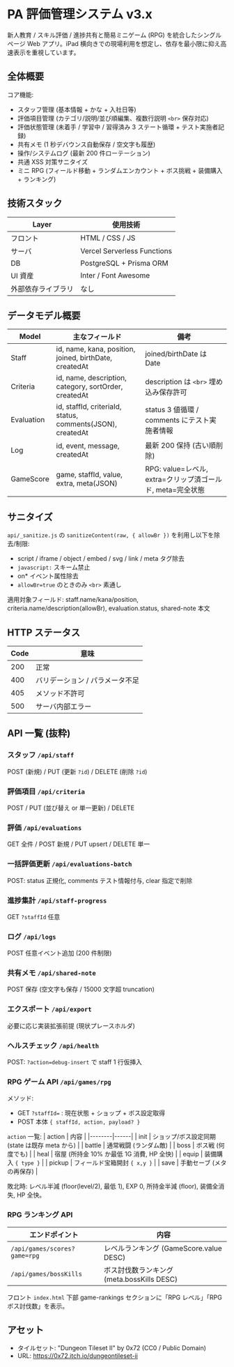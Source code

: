 # PA 評価管理システム v3.x

新人教育 / スキル評価 / 進捗共有と簡易ミニゲーム (RPG) を統合したシングルページ Web アプリ。iPad 横向きでの現場利用を想定し、依存を最小限に抑え高速表示を重視しています。

## 全体概要

コア機能:

- スタッフ管理 (基本情報 + かな + 入社日等)
- 評価項目管理 (カテゴリ/説明/並び順編集、複数行説明 `<br>` 保存対応)
- 評価状態管理 (未着手 / 学習中 / 習得済み 3 ステート循環 + テスト実施者記録)
- 共有メモ (1 秒デバウンス自動保存 / 空文字も履歴)
- 操作/システムログ (最新 200 件ローテーション)
- 共通 XSS 対策サニタイズ
- ミニ RPG (フィールド移動 + ランダムエンカウント + ボス挑戦 + 装備購入 + ランキング)

## 技術スタック

| Layer              | 使用技術                    |
| ------------------ | --------------------------- |
| フロント           | HTML / CSS / JS             |
| サーバ             | Vercel Serverless Functions |
| DB                 | PostgreSQL + Prisma ORM     |
| UI 資産            | Inter / Font Awesome        |
| 外部依存ライブラリ | なし                        |

## データモデル概要

| Model      | 主なフィールド                                             | 備考                                                       |
| ---------- | ---------------------------------------------------------- | ---------------------------------------------------------- |
| Staff      | id, name, kana, position, joined, birthDate, createdAt     | joined/birthDate は Date                                   |
| Criteria   | id, name, description, category, sortOrder, createdAt      | description は `<br>` 埋め込み保存許可                     |
| Evaluation | id, staffId, criteriaId, status, comments(JSON), createdAt | status 3 値循環 / comments にテスト実施者情報              |
| Log        | id, event, message, createdAt                              | 最新 200 保持 (古い順削除)                                 |
| GameScore  | game, staffId, value, extra, meta(JSON)                    | RPG: value=レベル, extra=クリップ済ゴールド, meta=完全状態 |

## サニタイズ

`api/_sanitize.js` の `sanitizeContent(raw, { allowBr })` を利用し以下を除去/制限:

- script / iframe / object / embed / svg / link / meta タグ除去
- `javascript:` スキーム禁止
- on\* イベント属性除去
- `allowBr=true` のときのみ `<br>` 素通し

適用対象フィールド: staff.name/kana/position, criteria.name/description(allowBr), evaluation.status, shared-note 本文

## HTTP ステータス

| Code | 意味                            |
| ---- | ------------------------------- |
| 200  | 正常                            |
| 400  | バリデーション / パラメータ不足 |
| 405  | メソッド不許可                  |
| 500  | サーバ内部エラー                |

## API 一覧 (抜粋)

### スタッフ `/api/staff`

POST (新規) / PUT (更新 `?id`) / DELETE (削除 `?id`)

### 評価項目 `/api/criteria`

POST / PUT (並び替え or 単一更新) / DELETE

### 評価 `/api/evaluations`

GET 全件 / POST 新規 / PUT upsert / DELETE 単一

### 一括評価更新 `/api/evaluations-batch`

POST: status 正規化, comments テスト情報付与, clear 指定で削除

### 進捗集計 `/api/staff-progress`

GET `?staffId` 任意

### ログ `/api/logs`

POST 任意イベント追加 (200 件制限)

### 共有メモ `/api/shared-note`

POST 保存 (空文字も保存 / 15000 文字超 truncation)

### エクスポート `/api/export`

必要に応じ実装拡張前提 (現状プレースホルダ)

### ヘルスチェック `/api/health`

POST: `?action=debug-insert` で staff 1 行仮挿入

### RPG ゲーム API `/api/games/rpg`

メソッド:

- GET `?staffId=` : 現在状態 + ショップ + ボス設定取得
- POST 本体 `{ staffId, action, payload? }`

`action` 一覧:
| action | 内容 |
|--------|------|
| init | ショップ/ボス設定同期 (state は既存 meta から) |
| battle | 通常戦闘 (ランダム敵) |
| boss | ボス戦 (何度でも) |
| heal | 宿屋 (所持金 10% か最低 1G 消費, HP 全快) |
| equip | 装備購入 `{ type }` |
| pickup | フィールド宝箱開封 `{ x,y }` |
| save | 手動セーブ (メタの再保存) |

敗北時: レベル半減 (floor(level/2), 最低 1), EXP 0, 所持金半減 (floor), 装備全消失, HP 全快。

### RPG ランキング API

| エンドポイント               | 内容                                       |
| ---------------------------- | ------------------------------------------ |
| `/api/games/scores?game=rpg` | レベルランキング (GameScore.value DESC)    |
| `/api/games/bossKills`       | ボス討伐数ランキング (meta.bossKills DESC) |

フロント `index.html` 下部 game-rankings セクションに「RPG レベル」「RPG ボス討伐数」を表示。

## アセット

- タイルセット: "Dungeon Tileset II" by 0x72 (CC0 / Public Domain)
- URL: https://0x72.itch.io/dungeontileset-ii
